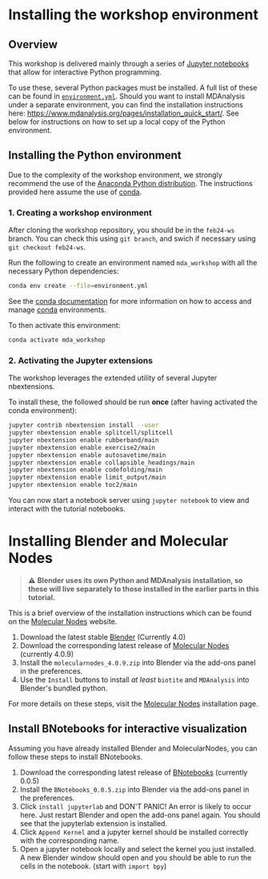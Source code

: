 # Installing the workshop environment

## Overview

This workshop is delivered mainly through a series of [Jupyter notebooks][1]
that allow for interactive Python programming.

To use these, several Python packages must be installed. A full list of these
can be found in [`environment.yml`](environment.yml). 
Should you want to install MDAnalysis under a separate environment, you can find the installation instructions here: https://www.mdanalysis.org/pages/installation_quick_start/.
See below for instructions on how to set up a local copy of the Python environment.

## Installing the Python environment

Due to the complexity of the workshop environment, we strongly recommend the
use of the [Anaconda Python distribution][2]. The instructions provided here
assume the use of [conda][3].

### 1. Creating a workshop environment

After cloning the workshop repository, you should be in the `feb24-ws` branch.
You can check this using `git branch`, and swich if necessary using `git checkout feb24-ws`.

Run the following to create an environment named `mda_workshop` with all the necessary Python dependencies:

```bash
conda env create --file=environment.yml
```

See the [conda documentation][4] for more information on how to access and
manage [conda][3] environments.

To then activate this environment:

```bash
conda activate mda_workshop
```

### 2. Activating the Jupyter extensions

The workshop leverages the extended utility of several Jupyter nbextensions.

To install these, the followed should be run **once** (after having activated
the conda environment):

```bash
jupyter contrib nbextension install --user
jupyter nbextension enable splitcell/splitcell
jupyter nbextension enable rubberband/main
jupyter nbextension enable exercise2/main
jupyter nbextension enable autosavetime/main
jupyter nbextension enable collapsible_headings/main
jupyter nbextension enable codefolding/main
jupyter nbextension enable limit_output/main
jupyter nbextension enable toc2/main
```

You can now start a notebook server using `jupyter notebook` to view and interact 
with the tutorial notebooks.

# Installing Blender and Molecular Nodes

> :warning: **Blender uses its own Python and MDAnalysis installation, so these will live separately to those installed in the earlier parts in this tutorial.**
> 
This is a brief overview of the installation instructions which can be found on the [Molecular Nodes][5] website.

1. Download the latest stable [Blender][6] (Currently 4.0)
2. Download the corresponding latest release of [Molecular Nodes][7] (currently 4.0.9)
3. Install the `molecularnodes_4.0.9.zip` into Blender via the add-ons panel in the preferences.
4. Use the `Install` buttons to install _at least_ `biotite` and `MDAnalysis` into Blender's bundled python.

For more details on these steps, visit the [Molecular Nodes][5] installation page.

## Install BNotebooks for interactive visualization

Assuming you have already installed Blender and MolecularNodes, you can follow these steps to install BNotebooks.

1. Download the corresponding latest release of [BNotebooks][8] (currently 0.0.5)
2. Install the `BNotebooks_0.0.5.zip` into Blender via the add-ons panel in the preferences.
3. Click `install jupyterlab` and DON'T PANIC! An error is likely to occur here. Just restart Blender and open the add-ons panel again. You should see that the jupyterlab extension is installed.
4. Click `Append Kernel` and a jupyter kernel should be installed correctly with the corresponding name.
5. Open a jupyter notebook locally and select the kernel you just installed. A new Blender window should open and you should be able to run the cells in the notebook. (start with `import bpy`)


[1]: https://jupyter-notebook.readthedocs.io/en/stable/
[2]: https://docs.anaconda.com/anaconda/install/
[3]: https://conda.io/projects/conda/en/latest/index.html
[4]: https://docs.conda.io/projects/conda/en/latest/user-guide/getting-started.html?highlight=conda%20activate#managing-environments
[5]: https://bradyajohnston.github.io/MolecularNodes/installation.html
[6]: https://www.blender.org/download/
[7]: https://github.com/BradyAJohnston/MolecularNodes/releases/
[8]: https://github.com/BradyAJohnston/BNotebooks/releases
